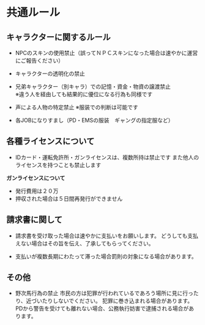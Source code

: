 # 共通ルール

## キャラクターに関するルール

- NPCのスキンの使用禁止（誤ってＮＰＣスキンになった場合は速やかに運営にご報告ください）
- キャラクターの透明化の禁止
- 兄弟キャラクター（別キャラ）での記憶・資金・物資の譲渡禁止\
※違う人を経由しても結果的に優位になる行為も同様です

- 声による人物の特定禁止
  ※服装での判断は可能です

- 各JOBになりすまし（PD・EMSの服装　ギャングの指定服など）

## 各種ライセンスについて

- IDカード・運転免許所・ガンライセンスは、複数所持は禁止です
  また他人のライセンスを持つことも禁止します

**ガンライセンスについて**
- 発行費用は２０万
- 押収された場合は５日間再発行ができません

## 請求書に関して

- 請求書を受け取った場合は速やかに支払いをお願いします。
  どうしても支払えない場合はその旨を伝え、了承してもらってください。

- 支払いが複数長期にわたって滞った場合罰則の対象になる場合があります。

## その他

- 野次馬行為の禁止
  市民の方は犯罪が行われているであろう場所に見に行ったり、近づいたりしないでください。
  犯罪に巻き込まれる場合があります。
  PDから警告を受けても離れない場合、公務執行妨害で逮捕される場合があります。

